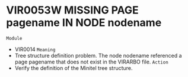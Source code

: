 # VIR0053W MISSING PAGE pagename IN NODE nodename
`Module`
- VIR0014
`Meaning`
- Tree structure definition problem. The node nodename referenced a page pagename that does not exist in the VIRARBO file.
`Action`
- Verify the definition of the Minitel tree structure.
